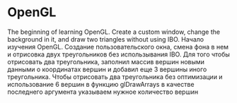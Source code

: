 # OpenGL
The beginning of learning OpenGL. Create a custom window, change the background in it, and draw two triangles without using IBO.
Начало изучения OpenGL. Создание пользовательского окна, смена фона в нем и отрисовка двух треугольников без использывания IBO. Для того чтобы отрисовать два треугольника, заполнил массив вершин новыми данными о координатах вершин и добавил еще 3 вершины иного треугольника. Чтобы отрисовать два треугольника без оптимизации и использование 6 вершин в функцию glDrawArrays в качестве последнего аргумента указываем нужное количество вершин
